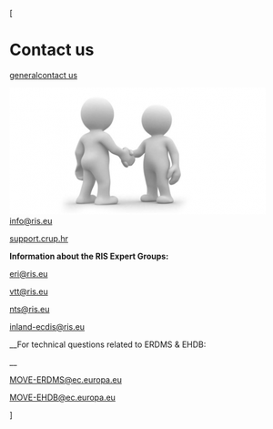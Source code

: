 [

# Contact us

<a href="/general" style="text-transform:lowercase;">General</a><a href="/general/contact_us" style="text-transform:lowercase;">Contact us</a>  
  
![](docs/Image/466/thumb_450x-_screen_capture_24.png)  
[ info@ris.eu](javascript:location.href='mailto:'+String.fromCharCode(105,110,102,111,64,114,105,115,46,101,117)+'?')  
  
  
<a href="http://support.crup.hr" target="_blank">support.crup.hr</a>  
  
__Information about the RIS Expert Groups:__  
  
  
[ eri@ris.eu ](javascript:location.href='mailto:'+String.fromCharCode(101,114,105,64,114,105,115,46,101,117,32)+'?')  
  
  
[ vtt@ris.eu](javascript:location.href='mailto:'+String.fromCharCode(118,116,116,64,114,105,115,46,101,117)+'?')  
  
  
[ nts@ris.eu](javascript:location.href='mailto:'+String.fromCharCode(110,116,115,64,114,105,115,46,101,117)+'?')  
  
  
[ inland-ecdis@ris.eu](javascript:location.href='mailto:'+String.fromCharCode(105,110,108,97,110,100,45,101,99,100,105,115,64,114,105,115,46,101,117)+'?')  
  
__For technical questions related to ERDMS &amp; EHDB:  
  
__  
  
[MOVE-ERDMS@ec.europa.eu  
](javascript:location.href='mailto:'+String.fromCharCode(77,79,86,69,45,69,82,68,77,83,64,101,99,46,101,117,114,111,112,97,46,101,117)+'?')  
  
[MOVE-EHDB@ec.europa.eu](javascript:location.href='mailto:'+String.fromCharCode(77,79,86,69,45,69,72,68,66,64,101,99,46,101,117,114,111,112,97,46,101,117)+'?')  
  
]